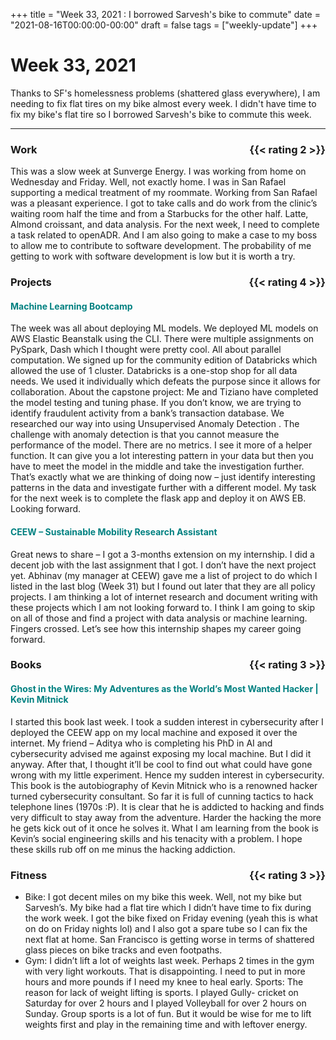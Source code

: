 +++
title = "Week 33, 2021 : I borrowed Sarvesh's bike to commute"
date = "2021-08-16T00:00:00-00:00"
draft = false
tags = ["weekly-update"]
+++

# Week 33, 2021
Thanks to SF's homelessness problems (shattered glass everywhere), I am needing to fix flat tires on my bike almost every week. I didn't have time to fix my bike's flat tire so I borrowed Sarvesh's bike to commute this week. 
<hr>

### Work <span style="float: right;">{{< rating 2 >}}</span>
This was a slow week at Sunverge Energy. I was working from home on Wednesday
and Friday. Well, not exactly home. I was in San Rafael supporting a medical
treatment of my roommate. Working from San Rafael was a pleasant experience.
I got to take calls and do work from the clinic’s waiting room half the time
and from a Starbucks for the other half. Latte, Almond croissant, and data
analysis.
For the next week, I need to complete a task related to openADR. And I am
also going to make a case to my boss to allow me to contribute to software
development. The probability of me getting to work with software development
is low but it is worth a try.

### Projects <span style="float: right;">{{< rating 4 >}}</span>
####  <span style="color: teal">Machine Learning Bootcamp</span>
The week was all about deploying ML models. We deployed ML models on AWS
Elastic Beanstalk using the CLI. There were multiple assignments on PySpark,
Dash which I thought were pretty cool. All about parallel computation. We
signed up for the community edition of Databricks which allowed the use of 1
cluster. Databricks is a one-stop shop for all data needs. We used it
individually which defeats the purpose since it allows for collaboration.
About the capstone project: Me and Tiziano have completed the model testing
and tuning phase. If you don’t know, we are trying to identify fraudulent
activity from a bank’s transaction database. We researched our way into using
Unsupervised Anomaly Detection . The challenge with anomaly detection is that
you cannot measure the performance of the model. There are no metrics. I see
it more of a helper function. It can give you a lot interesting pattern in
your data but then you have to meet the model in the middle and take the
investigation further. That’s exactly what we are thinking of doing now –
just identify interesting patterns in the data and investigate further with a
different model. My task for the next week is to complete the flask app and
deploy it on AWS EB. Looking forward.

####  <span style="color: teal">CEEW – Sustainable Mobility Research Assistant</span>
Great news to share – I got a 3-months extension on my internship. I did a
decent job with the last assignment that I got. I don’t have the next project
yet. Abhinav (my manager at CEEW) gave me a list of project to do which I
listed in the last blog (Week 31) but I found out later that they are all
policy projects. I am thinking a lot of internet research and document
writing with these projects which I am not looking forward to. I think I am
going to skip on all of those and find a project with data analysis or
machine learning. Fingers crossed. Let’s see how this internship shapes my
career going forward.

### Books <span style="float: right;">{{< rating 3 >}}</span>
####  <span style="color: teal">Ghost in the Wires: My Adventures as the World’s Most Wanted Hacker | Kevin Mitnick</span>

I started this book last week. I took a sudden interest in cybersecurity
after I deployed the CEEW app on my local machine and exposed it over the
internet. My friend – Aditya who is completing his PhD in AI and
cybersecurity advised me against exposing my local machine. But I did it
anyway. After that, I thought it’ll be cool to find out what could have gone
wrong with my little experiment. Hence my sudden interest in cybersecurity.
This book is the autobiography of Kevin Mitnick who is a renowned hacker
turned cybersecurity consultant. So far it is full of cunning tactics to hack
telephone lines (1970s :P). It is clear that he is addicted to hacking and
finds very difficult to stay away from the adventure. Harder the hacking the
more he gets kick out of it once he solves it. What I am learning from the
book is Kevin’s social engineering skills and his tenacity with a problem. I
hope these skills rub off on me minus the hacking addiction.

### Fitness <span style="float: right;">{{< rating 3 >}}</span>
- Bike: I got decent miles on my bike this week. Well, not my bike but
Sarvesh’s. My bike had a flat tire which I didn’t have time to fix during the
work week. I got the bike fixed on Friday evening (yeah this is what on do on
Friday nights lol) and I also got a spare tube so I can fix the next flat at
home. San Francisco is getting worse in terms of shattered glass pieces on
bike tracks and even footpaths.
- Gym: I didn’t lift a lot of weights last week. Perhaps 2 times in the gym
with very light workouts. That is disappointing. I need to put in more hours
and more pounds if I need my knee to heal early.
Sports: The reason for lack of weight lifting is sports. I played Gully-
cricket on Saturday for over 2 hours and I played Volleyball for over 2 hours
on Sunday. Group sports is a lot of fun. But it would be wise for me to lift
weights first and play in the remaining time and with leftover energy.
